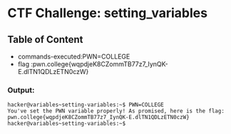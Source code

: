 # CTF Challenge: setting_variables

## Table of Content

- commands-executed:PWN=COLLEGE
- flag :pwn.college{wqpdjeK8CZommTB77z7_IynQK-E.dlTN1QDLzETN0czW}


### Output:
```console
hacker@variables~setting-variables:~$ PWN=COLLEGE
You've set the PWN variable properly! As promised, here is the flag:
pwn.college{wqpdjeK8CZommTB77z7_IynQK-E.dlTN1QDLzETN0czW}
hacker@variables~setting-variables:~$ 
```
